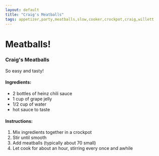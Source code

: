 ```yaml
---
layout: default
title: "Craig's Meatballs"
tags: appetizer,party,meatballs,slow,cooker,crockpot,craig,willett
---
```

# Meatballs!

### Craig's Meatballs
So easy and tasty!

#### Ingredients:
- 2 bottles of heinz chili sauce
- 1 cup of grape jelly
- 1/2 cup of water
- hot sauce to taste

#### Instructions:
1. Mix ingredients together in a crockpot
2. Stir until smooth
3. Add meatballs (typically about 70 small)
4. Let cook for about an hour, stirring every once and awhile
